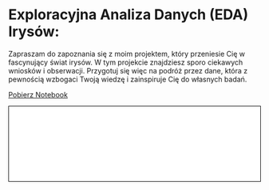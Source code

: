 # Exploracyjna Analiza Danych (EDA) Irysów:

Zapraszam do zapoznania się z moim projektem, który przeniesie Cię w fascynujący świat irysów. W tym projekcie znajdziesz sporo ciekawych wniosków i obserwacji. Przygotuj się więc na podróż przez dane, która z pewnością wzbogaci Twoją wiedzę i zainspiruje Cię do własnych badań.

<a href="iris_rafal_ney.ipynb" class="md-button md-button--primary">Pobierz Notebook</a>

<iframe
    id="content"
    src="iris_rafal_ney.html"
    width="100%"
    style="border:1px solid black;overflow:hidden;"
></iframe>
<script>
function resizeIframeToFitContent(iframe) {
    iframe.style.height = (iframe.contentWindow.document.documentElement.scrollHeight + 50) + "px";
    iframe.contentDocument.body.style["overflow"] = 'hidden';
}
window.addEventListener('load', function() {
    var iframe = document.getElementById('content');
    resizeIframeToFitContent(iframe);
});
window.addEventListener('resize', function() {
    var iframe = document.getElementById('content');
    resizeIframeToFitContent(iframe);
});
</script>
